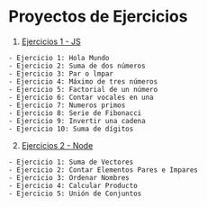 # Proyectos de Ejercicios

 1. [Ejercicios 1 - JS](https://github.com/IvoMart/practicing-badra-inst/tree/Ejercicios_IngSoftware_1)
>
    - Ejercicio 1: Hola Mundo
    - Ejercicio 2: Suma de dos números
    - Ejercicio 3: Par o lmpar
    - Ejercicio 4: Máximo de tres números
    - Ejercicio 5: Factorial de un número
    - Ejercicio 6: Contar vocales en una
    - Ejercicio 7: Numeros primos
    - Ejercicio 8: Serie de Fibonacci
    - Ejercicio 9: Invertir una cadena
    - Ejercicio 10: Suma de dígitos

 2. [Ejercicios 2 - Node](https://github.com/IvoMart/practicing-badra-inst/tree/Ejercicios_IngSoftware_2)
> 
    - Ejercicio 1: Suma de Vectores
    - Ejercicio 2: Contar Elementos Pares e Impares
    - Ejercicio 3: Ordenar Nombres
    - Ejercicio 4: Calcular Producto
    - Ejercicio 5: Unión de Conjuntos
